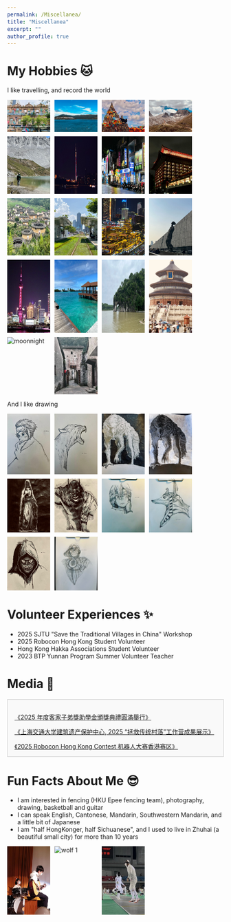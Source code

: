```yaml
---
permalink: /Miscellanea/
title: "Miscellanea"
excerpt: ""
author_profile: true
---
```


# My Hobbies 🐱
I like travelling, and record the world
<div style="display: flex; flex-wrap: wrap; gap: 10px;">
  <img src="/images/p1.jpg" alt="wolf 1" style="width: 100px; height: auto;">
  <img src="/images/p2.jpg" alt="wolf 2" style="width: 100px; height: auto;">
  <img src="/images/p3.jpg" alt="T" style="width: 100px; height: auto;">
  <img src="/images/p4.jpg" alt="batman" style="width: 100px; height: auto;">
  <img src="/images/p5.jpg" alt="girl" style="width: 100px; height: auto;">
  <img src="/images/p8.jpg" alt="moonnight" style="width: 100px; height: auto;">
  <img src="/images/p10.jpg" alt="moonnight" style="width: 100px; height: auto;">
  <img src="/images/p11.jpg" alt="moonnight" style="width: 100px; height: auto;">
  <img src="/images/p12.jpg" alt="moonnight" style="width: 100px; height: auto;">
  <img src="/images/p13.jpg" alt="moonnight" style="width: 100px; height: auto;">
  <img src="/images/p14.jpg" alt="moonnight" style="width: 100px; height: auto;">
  <img src="/images/p15.jpg" alt="moonnight" style="width: 100px; height: auto;">
  <img src="/images/sh.jpg" alt="moonnight" style="width: 100px; height: auto;">
  <img src="/images/maldives.jpg" alt="moonnight" style="width: 100px; height: auto;">
  <img src="/images/guilin.jpg" alt="moonnight" style="width: 100px; height: auto;">
  <img src="/images/BJ.jpg" alt="moonnight" style="width: 100px; height: auto;">
  <img src="/images/lj.jpg" alt="moonnight" style="width: 100px; height: auto;">
  <img src="/images/bz.jpg" alt="moonnight" style="width: 100px; height: auto;">
</div>

And I like drawing

<div style="display: flex; flex-wrap: wrap; gap: 10px;">
  <img src="/images/r.jpg" alt="wolf 1" style="width: 100px; height: auto;">
  <img src="/images/m.jpg" alt="wolf 1" style="width: 100px; height: auto;">
  <img src="/images/wolf1.jpg" alt="wolf 1" style="width: 100px; height: auto;">
  <img src="/images/wolf2.jpg" alt="wolf 2" style="width: 100px; height: auto;">
  <img src="/images/T.jpg" alt="T" style="width: 100px; height: auto;">
  <img src="/images/batman.jpg" alt="batman" style="width: 100px; height: auto;">
  <img src="/images/girl.jpg" alt="girl" style="width: 100px; height: auto;">
  <img src="/images/god.jpg" alt="god" style="width: 100px; height: auto;">
  <img src="/images/scary.jpg" alt="scary" style="width: 100px; height: auto;">
  <img src="/images/moonnight.jpg" alt="moonnight" style="width: 100px; height: auto;">
</div>


# Volunteer Experiences ✨
- 2025 SJTU "Save the Traditional Villages in China" Workshop
- 2025 Robocon Hong Kong Student Volunteer
- Hong Kong Hakka Associations Student Volunteer
- 2023 BTP Yunnan Program Summer Volunteer Teacher


# Media 🎉
<div style="max-width: 800px; margin: 1rem 0; padding: 1rem; border: 1px solid #ccc; background-color: #f9f9f9; height: 100px; overflow-y: scroll; text-align: left;">
  <p>
    <a href="https://mp.weixin.qq.com/s/Vo-YghwGJwpu2vSzy-obGg" target="_blank">
      《2025 年度客家子弟獎助學金頒獎典禮圓滿舉行》
    </a>
  </p>
  <p>
    <a href="https://mp.weixin.qq.com/s/V8Fb1FWmlL-dcM2A_ly4tw" target="_blank">
      《上海交通大学建筑遗产保护中心, 2025 “拯救传统村落”工作营成果展示》
    </a>
  </p>
  <p>
    <a href="https://www.hkstp.org/en/park-life/news-and-events/news/robocon-2025">
      《2025 Robocon Hong Kong Contest 机器人大赛香港赛区》
    </a>
  </p>
  <p>
    <a href="https://hkhakka.com/activities/2023-2024%e5%b9%b4%e5%ba%a6%e5%ae%a2%e5%ae%b6%e5%ad%90%e5%bc%9f%e7%8d%8e%e5%8a%a9%e5%ad%b8%e9%87%91%e9%a0%92%e7%8d%8e%e5%85%b8%e7%a6%ae%e5%9c%93%e6%bb%bf%e8%88%89%e8%a1%8c/">
      《2024 年度客家子弟獎助學金頒獎典禮圓滿舉行》
    </a>
  </p>
  <p>
    <a href="https://hkhakka.com/activities/%e9%a6%99%e6%b8%af%e5%ae%a2%e5%b1%ac%e7%b8%bd%e6%9c%83%e9%9d%92%e5%b9%b4%e9%83%a8%e8%88%89%e8%be%a6%e7%a6%8f%e5%bb%ba%e5%ad%b8%e7%bf%92%e4%ba%a4%e6%b5%81%e5%9c%98/">
      《2023 香港客屬總會青年部舉辦福建學習交流團》
    </a>
  </p>
  <p>
    <a href="https://hkhakka.com/activities/2022-2023%e5%b9%b4%e5%ba%a6%e5%ae%a2%e5%ae%b6%e5%ad%90%e5%bc%9f%e7%8d%8e%e5%8a%a9%e5%ad%b8%e9%87%91%e9%a0%92%e7%8d%8e%e5%85%b8%e7%a6%ae%e5%9c%93%e6%bb%bf%e8%88%89%e8%a1%8c/">
      《2023 年度客家子弟獎助學金頒獎典禮圓滿舉行》
    </a>
  </p>
  <p>
    <a href="https://mp.weixin.qq.com/s/PzIgrw0GnTRxF-ZbWTHHOg">
      《2023 香港大学BTP云之彼端项目组云南支教报告》
    </a>
  </p>
</div>

# Fun Facts About Me 😎
- I am interested in fencing (HKU Epee fencing team), photography, drawing, basketball and guitar
- I can speak English, Cantonese, Mandarin, Southwestern Mandarin, and a little bit of Japanese
- I am "half HongKonger, half Sichuanese", and I used to live in Zhuhai (a beautiful small city) for more than 10 years

<div style="display: flex; flex-wrap: wrap; gap: 10px;">
  <img src="/images/guitar.jpg" alt="wolf 1" style="width: 100px; height: auto;">
  <img src="/images/photography.jpg" alt="wolf 1" style="width: 100px; height: auto;">
  <img src="/images/fencing.jpg" alt="wolf 1" style="width: 100px; height: auto;">
</div>

<br>
